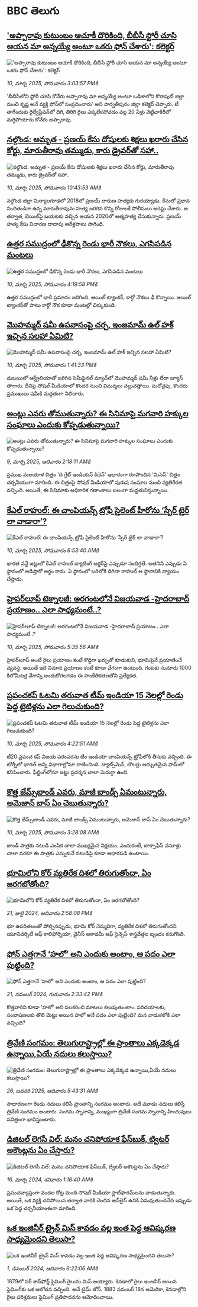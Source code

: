 # BBC తెలుగు## ['అప్పారావు కుటుంబం ఆచూకీ దొరికింది, బీబీసీ స్టోరీ చూసి ఆయన మా అన్నయ్యే అంటూ ఒకరు ఫోన్ చేశారు': కలెక్టర్](https://www.bbc.com/telugu/articles/cvg1vwgy88po?at_campaign=githubrss)!['అప్పారావు కుటుంబం ఆచూకీ దొరికింది, బీబీసీ స్టోరీ చూసి ఆయన మా అన్నయ్యే అంటూ ఒకరు ఫోన్ చేశారు': కలెక్టర్](https://ichef.bbci.co.uk/ace/standard/240/cpsprodpb/9ad8/live/bc9eda10-fdc0-11ef-a8b1-950887ddc6e5.jpg)_10, మార్చి 2025, సోమవారం 3:03:57 PMకి_'బీబీసీలోని స్టోరీ చూసి కోనేరు అప్పారావు మా అన్నయ్యే అంటూ ఒడిశాలోని కొరాపుట్ జిల్లా నుంచి కృష్ణ అనే వ్యక్తి ఫోన్‌లో సంప్రదించారు' అని పార్వతీపురం జిల్లా కలెక్టర్ చెప్పారు. టీ తాగేందుకు రైల్వేస్టేషన్‌లో దిగి, తిరిగి రైలు ఎక్కలేకపోవడం వల్ల 20 ఏళ్లు వెట్టిచాకిరీలో మగ్గిపోయారు కోనేరు అప్పారావు.## [నల్గొండ: అమృత - ప్రణయ్ కేసు దోషులకు శిక్షలు ఖరారు చేసిన కోర్టు, మారుతీరావు తమ్ముడు, కారు డ్రైవర్‌తో సహా..](https://www.bbc.com/telugu/articles/c62z953zlm2o?at_campaign=githubrss)![నల్గొండ: అమృత - ప్రణయ్ కేసు దోషులకు శిక్షలు ఖరారు చేసిన కోర్టు, మారుతీరావు తమ్ముడు, కారు డ్రైవర్‌తో సహా..](https://ichef.bbci.co.uk/ace/standard/240/cpsprodpb/a66e/live/17ab5e50-fd81-11ef-9ea4-6739932d513d.jpg)_10, మార్చి 2025, సోమవారం 10:43:53 AMకి_నల్గొండ జిల్లా మిర్యాలగూడలో 2018లో ప్రణయ్ దారుణ హత్యకు గురయ్యాడు. కేసులో ప్రధాన నిందితుడిగా ఉన్న మారుతీరావును హత్య జరిగిన కొన్ని రోజులకే పోలీసులు అరెస్టు చేశారు. ఆ తర్వాత, బెయిల్‌పై బయటకు వచ్చిన ఆయన 2020లో ఆత్మహత్య చేసుకున్నారు. ప్రణయ్ హత్య కేసు విచారణ దాదాపు ఆరేళ్లపాటు సాగింది.## [ఉత్తర సముద్రంలో ఢీకొన్న రెండు భారీ నౌకలు, ఎగసిపడిన మంటలు](https://www.bbc.com/telugu/articles/czxnkz5r7g5o?at_campaign=githubrss)![ఉత్తర సముద్రంలో ఢీకొన్న రెండు భారీ నౌకలు, ఎగసిపడిన మంటలు](https://ichef.bbci.co.uk/ace/standard/240/cpsprodpb/75b4/live/42c93810-fdc6-11ef-b50e-9d086302645f.jpg)_10, మార్చి 2025, సోమవారం 4:19:58 PMకి_ఉత్తర సముద్రంలో భారీ ప్రమాదం జరిగింది. ఆయిల్ ట్యాంకర్, కార్గో నౌకలు ఢీ కొన్నాయి. ఆయిల్ ట్యాంకర్‌తో పాటు కార్గో నౌక కూడా మంటల్లో చిక్కుకుంది.## [మొహమ్మద్ షమీ ఉపవాసంపై చర్చ, ఇంజమామ్ ఉల్ హక్ ఇచ్చిన సలహా ఏమిటి? ](https://www.bbc.com/telugu/articles/c3rnjyy0y5zo?at_campaign=githubrss)![మొహమ్మద్ షమీ ఉపవాసంపై చర్చ, ఇంజమామ్ ఉల్ హక్ ఇచ్చిన సలహా ఏమిటి? ](https://ichef.bbci.co.uk/ace/standard/240/cpsprodpb/6bf9/live/49102570-fda9-11ef-896e-d7e7fb1719a4.jpg)_10, మార్చి 2025, సోమవారం 1:41:33 PMకి_దుబయిలో ఆస్ట్రేలియాతో జరిగిన సెమీఫైనల్ మ్యాచ్‌లో మొహమ్మద్ షమీ నీళ్లు లేదా జ్యూస్ తాగారు. దీనిపై సోషల్ మీడియాలో కొందరి నుంచి విమర్శలు వెల్లువెత్తాయి. మరోవైపు, కొందరు ప్రముఖులు షమీకి మద్దతుగా నిలిచారు.## [అంట్లు ఎవరు తోముతున్నారు? ఈ సినిమాపై మగవారి హక్కుల సంఘాలు ఎందుకు కోప్పడుతున్నాయి?](https://www.bbc.com/telugu/articles/c39vr3yevpgo?at_campaign=githubrss)![అంట్లు ఎవరు తోముతున్నారు? ఈ సినిమాపై మగవారి హక్కుల సంఘాలు ఎందుకు కోప్పడుతున్నాయి?](https://ichef.bbci.co.uk/ace/standard/240/cpsprodpb/9f36/live/51da4c80-fc32-11ef-9e61-71ee71f26eb1.jpg)_9, మార్చి 2025, ఆదివారం 2:18:11 AMకి_ప్రముఖ మలయాళ చిత్రం 'ది గ్రేట్ ఇండియన్ కిచెన్' ఆధారంగా రూపొందిన 'మిసెస్' చిత్రం చర్చనీయంగా మారింది. ఈ చిత్రంపై సోషల్ మీడియాలో పురుష సంఘాల నుంచి వ్యతిరేకత వచ్చింది. అయితే, ఈ సినిమాకు అధికారిక గణాంకాలు బలంగా మద్దతునిస్తున్నాయి.## [కేఎల్ రాహుల్: ఈ చాంపియన్స్ ట్రోఫీ సైలెంట్ హీరో‌ను ‘స్పేర్ టైర్ లా వాడారా’?  ](https://www.bbc.com/telugu/articles/ce30xk1l5qyo?at_campaign=githubrss)![కేఎల్ రాహుల్: ఈ చాంపియన్స్ ట్రోఫీ సైలెంట్ హీరో‌ను ‘స్పేర్ టైర్ లా వాడారా’?  ](https://ichef.bbci.co.uk/ace/standard/240/cpsprodpb/89df/live/09f838e0-fd78-11ef-9dc6-c9538916185a.png)_10, మార్చి 2025, సోమవారం 6:53:40 AMకి_భారత వన్డే జట్టులో కేఎల్ రాహుల్ బ్యాటింగ్ ఆర్డర్‌పై ఎప్పుడూ సందిగ్ధతే. అతనిని ఎప్పుడు ఏ స్థానంలో ఆడిస్తారో అర్థం కాదు. ఏ స్థానంలో బరిలోకి దిగినా రాహుల్ ఆ స్థానానికి న్యాయం చేస్తాడు.## [హైపర్‌లూప్ టెక్నాలజీ: అరగంటలోనే విజయవాడ -హైదరాబాద్ ప్రయాణం.. ఎలా సాధ్యమంటే..?](https://www.bbc.com/telugu/articles/c9de65z5vxvo?at_campaign=githubrss)![హైపర్‌లూప్ టెక్నాలజీ: అరగంటలోనే విజయవాడ -హైదరాబాద్ ప్రయాణం.. ఎలా సాధ్యమంటే..?](https://ichef.bbci.co.uk/ace/standard/240/cpsprodpb/712e/live/3b296f20-fceb-11ef-af1a-598ca40ba3e2.jpg)_10, మార్చి 2025, సోమవారం 5:35:56 AMకి_హైపర్‌లూప్ అంటే రైలు ప్రయాణం కంటే కొద్దిగా ఖర్చుతో కూడుకుని, భూమిపైనే ప్రయాణించే వ్యవస్థ. అయితే ఇది విమాన ప్రయాణం కంటే కూడా వేగంగా ఉంటుంది. గంటకు సుమారు 1000 కిలోమీటర్ల వేగాన్ని అందుకోగలగడం ఈ సాంకేతికతలతోని ప్రత్యేకత.## [ప్రపంచకప్ ఓటమి తరువాత టీమ్ ఇండియా 15 నెలల్లో రెండు  పెద్ద టైటిళ్లను ఎలా గెలుచుకుంది?](https://www.bbc.com/telugu/articles/cx2g44058e3o?at_campaign=githubrss)![ప్రపంచకప్ ఓటమి తరువాత టీమ్ ఇండియా 15 నెలల్లో రెండు  పెద్ద టైటిళ్లను ఎలా గెలుచుకుంది?](https://ichef.bbci.co.uk/ace/standard/240/cpsprodpb/6d62/live/eef0f460-fd59-11ef-84de-a757e6a7172c.jpg)_10, మార్చి 2025, సోమవారం 4:22:51 AMకి_టీ20 ప్రపంచ కప్ విజయ పరంపరను టీం ఇండియా చాంపియన్స్ ట్రోఫీలోకి తీసుకు వచ్చింది. ఈ టోర్నీలో భారత్ అన్ని విభాగాల్లోనూ రాణించింది. బ్యాట్స్‌మెన్, బౌలర్లు అద్బుతమైన ఫామ్‌లో కనిపించారు. ఫీల్డింగ్‌లోనూ జట్టు ప్రదర్శన  చాలా మెరుగ్గా ఉంది.## [కొత్త జేమ్స్‌బాండ్ ఎవరు, మాజీ బాండ్స్ ఏమంటున్నారు, అమెజాన్ బాస్ ఏం చెబుతున్నారు? ](https://www.bbc.com/telugu/articles/c5y047krgn0o?at_campaign=githubrss)![కొత్త జేమ్స్‌బాండ్ ఎవరు, మాజీ బాండ్స్ ఏమంటున్నారు, అమెజాన్ బాస్ ఏం చెబుతున్నారు? ](https://ichef.bbci.co.uk/ace/standard/240/cpsprodpb/67f8/live/13f7d0a0-fcdb-11ef-896e-d7e7fb1719a4.jpg)_10, మార్చి 2025, సోమవారం 3:28:08 AMకి_బాండ్ పాత్రకు నటుడి ఎంపిక చాలా ముఖ్యమైన నిర్ణయం. ఎందుకంటే, బాక్సాఫీస్ వసూళ్లు చాలా వరకూ ఈ పాత్రకు ఎన్నుకునే నటుడిపై కూడా ఆధారపడి ఉంటాయి.## [భూమిలోని కోర్ వ్యతిరేక దిశలో తిరుగుతోందా, ఏం జరగబోతోంది?](https://www.bbc.com/telugu/articles/crgr7rnd7g4o?at_campaign=githubrss)![భూమిలోని కోర్ వ్యతిరేక దిశలో తిరుగుతోందా, ఏం జరగబోతోంది?](https://ichef.bbci.co.uk/ace/standard/240/cpsprodpb/cc28/live/4457bc00-3ec3-11ef-b2f4-77406157b906.jpg)_21, జులై 2024, ఆదివారం 2:58:08 PMకి_భూ ఉపరితలంతో పోల్చినప్పుడు, భూమి కోర్ నెమ్మదిగా, వ్యతిరేక దిశలో తిరుగుతోందని యూనివర్సిటీ ఆఫ్ కాలిఫోర్నియా, చైనీస్ అకాడమీ ఆఫ్ సైన్సెస్‌ శాస్త్రవేత్తల బృందం కనుగొంది.## [ఫోన్ ఎత్తగానే ‘హలో’ అని ఎందుకు అంటాం, ఆ పదం ఎలా పుట్టింది?](https://www.bbc.com/telugu/articles/cgj7x7gdjq4o?at_campaign=githubrss)![ఫోన్ ఎత్తగానే ‘హలో’ అని ఎందుకు అంటాం, ఆ పదం ఎలా పుట్టింది?](https://ichef.bbci.co.uk/ace/standard/240/cpsprodpb/0618/live/7a20ebb0-a807-11ef-b21e-5359bd56d02f.jpg)_21, నవంబర్ 2024, గురువారం 2:33:42 PMకి_కొత్తవారిని కూడా ‘హలో’ అని పలకరించి మాటలు కలుపుతుంటాం.  పరిచయాలకు, సంభాషణలకు తొలి మెట్టు అయిన హలో అనే పదం ఎలా పుట్టింది? మన వాడుకలోకి ఎలా వచ్చింది?## [త్రివేణి సంగమం: తెలుగురాష్ట్రాల్లో ఈ ప్రాంతాలు ఎక్కడెక్కడ ఉన్నాయి,ఏయే నదులు కలుస్తాయి? ](https://www.bbc.com/telugu/articles/cz7elrr17jeo?at_campaign=githubrss)![త్రివేణి సంగమం: తెలుగురాష్ట్రాల్లో ఈ ప్రాంతాలు ఎక్కడెక్కడ ఉన్నాయి,ఏయే నదులు కలుస్తాయి? ](https://ichef.bbci.co.uk/ace/standard/240/cpsprodpb/9dad/live/7f50e780-da42-11ef-a37f-eba91255dc3d.jpg)_26, జనవరి 2025, ఆదివారం 5:43:31 AMకి_సాధారణంగా రెండు నదులు కలిసే ప్రాంతాన్ని సంగమం అంటారు. అదే మూడు నదులు కలిస్తే త్రివేణి సంగమం అంటారు. సంగమ స్నానాన్ని, ముఖ్యంగా త్రివేణి సంగమ స్నానాన్ని హిందువులు పవిత్రంగా భావిస్తుంటారు.## [డిజిటల్ లెగసీ విల్: మనం చనిపోయాక ఫేస్‌బుక్, ట్విటర్‌ అకౌంట్లను ఏం చేస్తారు?](https://www.bbc.com/telugu/articles/cx0zl1qeyq2o?at_campaign=githubrss)![డిజిటల్ లెగసీ విల్: మనం చనిపోయాక ఫేస్‌బుక్, ట్విటర్‌ అకౌంట్లను ఏం చేస్తారు?](https://ichef.bbci.co.uk/ace/standard/240/cpsprodpb/bea2/live/2323ffd0-e2d4-11ee-9410-0f893255c2a0.jpg)_16, మార్చి 2024, శనివారం 1:16:40 AMకి_ప్రపంచవ్యాప్తంగా వందల కోట్ల మంది సోషల్ మీడియా ఫ్లాట్‌ఫారమ్‌లను వాడుతున్నారు. అయితే, ఒక వ్యక్తి చనిపోయిన తర్వాత వారికి చెందిన ఆన్‌లైన్ ఉనికి ఏమవుతుందనేది ఇప్పుడు ఒక పెద్ద చర్చనీయాంశంగా మారింది.## [ఒక ఇంజినీర్ ట్రైన్ మిస్ కావడం వల్ల ఇంత పెద్ద ఆవిష్కరణ సాధ్యమైందని తెలుసా?](https://www.bbc.com/telugu/articles/c774y4mdrgdo?at_campaign=githubrss)![ఒక ఇంజినీర్ ట్రైన్ మిస్ కావడం వల్ల ఇంత పెద్ద ఆవిష్కరణ సాధ్యమైందని తెలుసా?](https://ichef.bbci.co.uk/ace/standard/240/cpsprodpb/d07c/live/d2f92490-ab19-11ef-8264-5f9791599833.jpg)_1, డిసెంబర్ 2024, ఆదివారం 6:22:06 AMకి_1879లో సర్ శాన్‌ఫోర్డ్ ఫ్లెమింగ్ రైలును మిస్ అయ్యారు. కెనడాలో రైలు ఇంజనీర్ అయిన ఫ్లెమింగ్‌కు ఒక ఆలోచన వచ్చింది. అదే టైమ్ జోన్‌. 
1883 నవంబర్ 18న అమెరికా, కెనడాల్లోని రైలు పరిశ్రమలు ఫ్లెమింగ్ ప్రతిపాదనను ఆమోదించాయి.